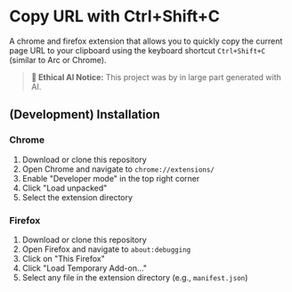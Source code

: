 # Copy URL with Ctrl+Shift+C

A chrome and firefox extension that allows you to quickly copy the current page URL to your clipboard using the keyboard shortcut `Ctrl+Shift+C` (similar to Arc or Chrome).

> **🤖 Ethical AI Notice:** This project was by in large part generated with AI.

## (Development) Installation

### Chrome

1. Download or clone this repository
2. Open Chrome and navigate to `chrome://extensions/`
3. Enable "Developer mode" in the top right corner
4. Click "Load unpacked"
5. Select the extension directory

### Firefox

1. Download or clone this repository
2. Open Firefox and navigate to `about:debugging`
3. Click on "This Firefox"
4. Click "Load Temporary Add-on..."
5. Select any file in the extension directory (e.g., `manifest.json`)
